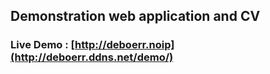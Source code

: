 
## Demonstration web application and CV

### Live Demo : [http://deboerr.noip](http://deboerr.ddns.net/demo/)
